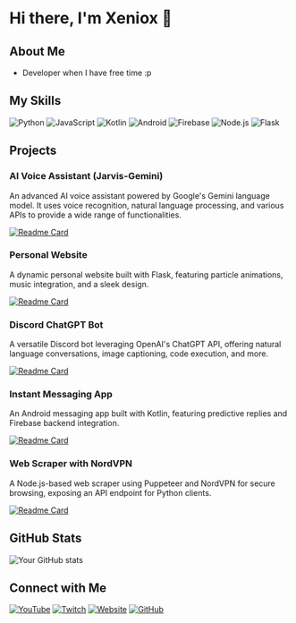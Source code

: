 # Hi there, I'm Xeniox 👋

## About Me
- Developer when I have free time :p

## My Skills
![Python](https://img.shields.io/badge/-Python-3776AB?style=flat-square&logo=Python&logoColor=white)
![JavaScript](https://img.shields.io/badge/-JavaScript-F7DF1E?style=flat-square&logo=JavaScript&logoColor=black)
![Kotlin](https://img.shields.io/badge/-Kotlin-0095D5?style=flat-square&logo=Kotlin&logoColor=white)
![Android](https://img.shields.io/badge/-Android-3DDC84?style=flat-square&logo=Android&logoColor=white)
![Firebase](https://img.shields.io/badge/-Firebase-FFCA28?style=flat-square&logo=Firebase&logoColor=black)
![Node.js](https://img.shields.io/badge/-Node.js-339933?style=flat-square&logo=Node.js&logoColor=white)
![Flask](https://img.shields.io/badge/-Flask-000000?style=flat-square&logo=Flask&logoColor=white)

## Projects

### AI Voice Assistant (Jarvis-Gemini)
An advanced AI voice assistant powered by Google's Gemini language model. It uses voice recognition, natural language processing, and various APIs to provide a wide range of functionalities.

[![Readme Card](https://github-readme-stats.vercel.app/api/pin/?username=xenioxyt&repo=jarvis-gemini&theme=merko)](https://github.com/xenioxyt/jarvis-gemini)

### Personal Website
A dynamic personal website built with Flask, featuring particle animations, music integration, and a sleek design.

[![Readme Card](https://github-readme-stats.vercel.app/api/pin/?username=xenioxyt&repo=xeniox.tv&theme=merko)](https://github.com/xenioxyt/xeniox.tv)

### Discord ChatGPT Bot
A versatile Discord bot leveraging OpenAI's ChatGPT API, offering natural language conversations, image captioning, code execution, and more.

[![Readme Card](https://github-readme-stats.vercel.app/api/pin/?username=XenioxYT&repo=Discord-OpenAI-Bot&theme=merko)](https://github.com/XenioxYT/Discord-OpenAI-Bot)

### Instant Messaging App
An Android messaging app built with Kotlin, featuring predictive replies and Firebase backend integration.

[![Readme Card](https://github-readme-stats.vercel.app/api/pin/?username=XenioxYT&repo=Instant-Messaging-App&theme=merko)](https://github.com/XenioxYT/Instant-Messaging-App)

### Web Scraper with NordVPN
A Node.js-based web scraper using Puppeteer and NordVPN for secure browsing, exposing an API endpoint for Python clients.

[![Readme Card](https://github-readme-stats.vercel.app/api/pin/?username=XenioxYT&repo=web-scraper-nodejs&theme=merko)](https://github.com/XenioxYT/web-scraper-nodejs)

## GitHub Stats
![Your GitHub stats](https://github-readme-stats.vercel.app/api?username=xenioxyt&show_icons=true&theme=merko)

## Connect with Me
[![YouTube](https://img.shields.io/badge/YouTube-FF0000?style=for-the-badge&logo=youtube&logoColor=white)](https://www.youtube.com/xeniox)
[![Twitch](https://img.shields.io/badge/Twitch-9146FF?style=for-the-badge&logo=twitch&logoColor=white)](https://twitch.tv/xenioxyt)
[![Website](https://img.shields.io/badge/Website-00C7B7?style=for-the-badge&logo=netlify&logoColor=white)](https://xeniox.tv)
[![GitHub](https://img.shields.io/badge/GitHub-181717?style=for-the-badge&logo=github&logoColor=white)](https://github.com/xenioxyt)
